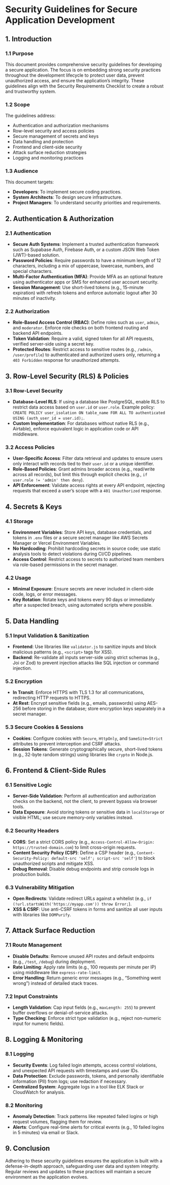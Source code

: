 # Security Guidelines for Secure Application Development

## 1. Introduction

### 1.1 Purpose
This document provides comprehensive security guidelines for developing a secure application. The focus is on embedding strong security practices throughout the development lifecycle to protect user data, prevent unauthorized access, and ensure the application’s integrity. These guidelines align with the Security Requirements Checklist to create a robust and trustworthy system.

### 1.2 Scope
The guidelines address:
- Authentication and authorization mechanisms
- Row-level security and access policies
- Secure management of secrets and keys
- Data handling and protection
- Frontend and client-side security
- Attack surface reduction strategies
- Logging and monitoring practices

### 1.3 Audience
This document targets:
- **Developers**: To implement secure coding practices.
- **System Architects**: To design secure infrastructure.
- **Project Managers**: To understand security priorities and requirements.

## 2. Authentication & Authorization

### 2.1 Authentication
- **Secure Auth Systems**: Implement a trusted authentication framework such as Supabase Auth, Firebase Auth, or a custom JSON Web Token (JWT)-based solution.
- **Password Policies**: Require passwords to have a minimum length of 12 characters, including a mix of uppercase, lowercase, numbers, and special characters.
- **Multi-Factor Authentication (MFA)**: Provide MFA as an optional feature using authenticator apps or SMS for enhanced user account security.
- **Session Management**: Use short-lived tokens (e.g., 15-minute expiration) with refresh tokens and enforce automatic logout after 30 minutes of inactivity.

### 2.2 Authorization
- **Role-Based Access Control (RBAC)**: Define roles such as `user`, `admin`, and `moderator`. Enforce role checks on both frontend routing and backend API endpoints.
- **Token Validation**: Require a valid, signed token for all API requests, verified server-side using a secret key.
- **Protected Routes**: Restrict access to sensitive routes (e.g., `/admin`, `/user/profile`) to authenticated and authorized users only, returning a `403 Forbidden` response for unauthorized attempts.

## 3. Row-Level Security (RLS) & Policies

### 3.1 Row-Level Security
- **Database-Level RLS**: If using a database like PostgreSQL, enable RLS to restrict data access based on `user.id` or `user.role`. Example policy: `CREATE POLICY user_isolation ON table_name FOR ALL TO authenticated USING (auth_user_id = user.id);`.
- **Custom Implementation**: For databases without native RLS (e.g., Airtable), enforce equivalent logic in application code or API middleware.

### 3.2 Access Policies
- **User-Specific Access**: Filter data retrieval and updates to ensure users only interact with records tied to their `user.id` or a unique identifier.
- **Role-Based Policies**: Grant admins broader access (e.g., read/write across all records), but limit this through explicit checks (e.g., `if user.role != 'admin' then deny`).
- **API Enforcement**: Validate access rights at every API endpoint, rejecting requests that exceed a user’s scope with a `401 Unauthorized` response.

## 4. Secrets & Keys

### 4.1 Storage
- **Environment Variables**: Store API keys, database credentials, and tokens in `.env` files or a secure secret manager like AWS Secrets Manager or Vercel Environment Variables.
- **No Hardcoding**: Prohibit hardcoding secrets in source code; use static analysis tools to detect violations during CI/CD pipelines.
- **Access Control**: Restrict access to secrets to authorized team members via role-based permissions in the secret manager.

### 4.2 Usage
- **Minimal Exposure**: Ensure secrets are never included in client-side code, logs, or error messages.
- **Key Rotation**: Rotate keys and tokens every 90 days or immediately after a suspected breach, using automated scripts where possible.

## 5. Data Handling

### 5.1 Input Validation & Sanitization
- **Frontend**: Use libraries like `validator.js` to sanitize inputs and block malicious patterns (e.g., `<script>` tags for XSS).
- **Backend**: Re-validate all inputs server-side using strict schemas (e.g., Joi or Zod) to prevent injection attacks like SQL injection or command injection.

### 5.2 Encryption
- **In Transit**: Enforce HTTPS with TLS 1.3 for all communications, redirecting HTTP requests to HTTPS.
- **At Rest**: Encrypt sensitive fields (e.g., emails, passwords) using AES-256 before storing in the database; store encryption keys separately in a secret manager.

### 5.3 Secure Cookies & Sessions
- **Cookies**: Configure cookies with `Secure`, `HttpOnly`, and `SameSite=Strict` attributes to prevent interception and CSRF attacks.
- **Session Tokens**: Generate cryptographically secure, short-lived tokens (e.g., 32-byte random strings) using libraries like `crypto` in Node.js.

## 6. Frontend & Client-Side Rules

### 6.1 Sensitive Logic
- **Server-Side Validation**: Perform all authentication and authorization checks on the backend, not the client, to prevent bypass via browser tools.
- **Data Exposure**: Avoid storing tokens or sensitive data in `localStorage` or visible HTML; use secure memory-only variables instead.

### 6.2 Security Headers
- **CORS**: Set a strict CORS policy (e.g., `Access-Control-Allow-Origin: https://trusted-domain.com`) to limit cross-origin requests.
- **Content Security Policy (CSP)**: Define a CSP header (e.g., `Content-Security-Policy: default-src 'self'; script-src 'self'`) to block unauthorized scripts and mitigate XSS.
- **Debug Removal**: Disable debug endpoints and strip console logs in production builds.

### 6.3 Vulnerability Mitigation
- **Open Redirects**: Validate redirect URLs against a whitelist (e.g., `if (!url.startsWith('https://myapp.com')) throw Error;`).
- **XSS & CSRF**: Use anti-CSRF tokens in forms and sanitize all user inputs with libraries like `DOMPurify`.

## 7. Attack Surface Reduction

### 7.1 Route Management
- **Disable Defaults**: Remove unused API routes and default endpoints (e.g., `/test`, `/debug`) during deployment.
- **Rate Limiting**: Apply rate limits (e.g., 100 requests per minute per IP) using middleware like `express-rate-limit`.
- **Error Handling**: Return generic error messages (e.g., “Something went wrong”) instead of detailed stack traces.

### 7.2 Input Constraints
- **Length Validation**: Cap input fields (e.g., `maxLength: 255`) to prevent buffer overflows or denial-of-service attacks.
- **Type Checking**: Enforce strict type validation (e.g., reject non-numeric input for numeric fields).

## 8. Logging & Monitoring

### 8.1 Logging
- **Security Events**: Log failed login attempts, access control violations, and unexpected API requests with timestamps and user IDs.
- **Data Protection**: Exclude passwords, tokens, and personally identifiable information (PII) from logs; use redaction if necessary.
- **Centralized System**: Aggregate logs in a tool like ELK Stack or CloudWatch for analysis.

### 8.2 Monitoring
- **Anomaly Detection**: Track patterns like repeated failed logins or high request volumes, flagging them for review.
- **Alerts**: Configure real-time alerts for critical events (e.g., 10 failed logins in 5 minutes) via email or Slack.

## 9. Conclusion
Adhering to these security guidelines ensures the application is built with a defense-in-depth approach, safeguarding user data and system integrity. Regular reviews and updates to these practices will maintain a secure environment as the application evolves.